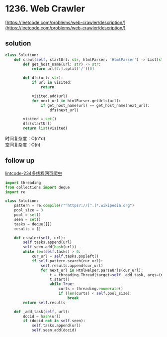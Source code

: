 # 1236. Web Crawler

[https://leetcode.com/problems/web-crawler/description/](https://leetcode.com/problems/web-crawler/description/)

## solution

```python
class Solution:
    def crawl(self, startUrl: str, htmlParser: 'HtmlParser') -> List[str]:
        def get_host_name(url: str) -> str:
            return url[7:].split('/')[0]

        def dfs(url: str):
            if url in visited:
                return

            visited.add(url)
            for next_url in htmlParser.getUrls(url):
                if get_host_name(url) == get_host_name(next_url):
                    dfs(next_url)

        visited = set()
        dfs(startUrl)
        return list(visited)
```

时间复杂度：O(n\*d) <br>
空间复杂度：O(n)

## follow up

[lintcode-234多线程网页爬虫](https://www.lintcode.com/problem/234/description)

```python
import threading
from collections import deque
import re

class Solution:
    pattern = re.compile(r"^https?://[^.]*.wikipedia.org")
    pool_size = 3
    pool = set()
    seen = set()
    tasks = deque([])
    results = []

    def crawler(self, url):
        self.tasks.append(url)
        self.seen.add(hash(url))
        while len(self.tasks) > 0:
            cur_url = self.tasks.popleft()
            if self.pattern.search(cur_url):
                self.results.append(cur_url)
                for next_url in HtmlHelper.parseUrls(cur_url):
                    t = threading.Thread(target=self._add_task, args=(next_url,))
                    t.start()
                    while True:
                        curts = threading.enumerate()
                        if (len(curts) < self.pool_size):
                            break
        return self.results

    def _add_task(self, url):
        docid = hash(url)
        if (docid not in self.seen):
            self.tasks.append(url)
            self.seen.add(docid)
```
